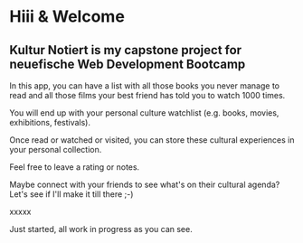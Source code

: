 # Hiii & Welcome
## Kultur Notiert is my capstone project for neuefische Web Development Bootcamp
In this app, you can have a list with all those books you never manage to read and all those films your best friend has told you to watch 1000 times.

You will end up with your personal culture watchlist (e.g. books, movies, exhibitions, festivals).

Once read or watched or visited, you can store these cultural experiences in your personal collection.

Feel free to leave a rating or notes.

Maybe connect with your friends to see what's on their cultural agenda? Let's see if I'll make it till there ;-)

xxxxx

Just started, all work in progress as you can see.

